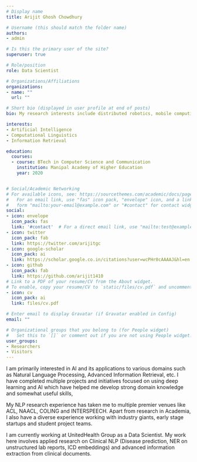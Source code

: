 ```yaml
---
# Display name
title: Arijit Ghosh Chowdhury

# Username (this should match the folder name)
authors:
- admin

# Is this the primary user of the site?
superuser: true

# Role/position
role: Data Scientist

# Organizations/Affiliations
organizations:
- name: ""
  url: ""

# Short bio (displayed in user profile at end of posts)
bio: My research interests include distributed robotics, mobile computing and programmable matter.

interests:
- Artificial Intelligence
- Computational Linguistics
- Information Retrieval

education:
  courses:
  - course: BTech in Computer Science and Communication
    institution: Manipal Academy of Higher Education
    year: 2020


# Social/Academic Networking
# For available icons, see: https://sourcethemes.com/academic/docs/page-builder/#icons
#   For an email link, use "fas" icon pack, "envelope" icon, and a link in the
#   form "mailto:your-email@example.com" or "#contact" for contact widget.
social:
- icon: envelope
  icon_pack: fas
  link: '#contact'  # For a direct email link, use "mailto:test@example.org".
- icon: twitter
  icon_pack: fab
  link: https://twitter.com/arijitgc
- icon: google-scholar
  icon_pack: ai
  link: https://scholar.google.co.in/citations?user=wcPHr0cAAAAJ&hl=en
- icon: github
  icon_pack: fab
  link: https://github.com/arijit1410
# Link to a PDF of your resume/CV from the About widget.
# To enable, copy your resume/CV to `static/files/cv.pdf` and uncomment the lines below.
- icon: cv
  icon_pack: ai
  link: files/cv.pdf

# Enter email to display Gravatar (if Gravatar enabled in Config)
email: ""

# Organizational groups that you belong to (for People widget)
#   Set this to `[]` or comment out if you are not using People widget.
user_groups:
- Researchers
- Visitors
---
```

I am primarily interested in AI and its applications to various domains such as Natural Language Processing, Advanced Information Retrieval, etc. I have completed multiple projects and initiatives focused on using deep learning and AI which have helped me develop strong domain knowledge and somewhat useful skills, 

My NLP research experience has taken me to multiple premier venues like ACL, NAACL, COLING and INTERSPEECH. Apart from research in Academia, I also have a diverse experience working with industry giants, early stage startups and student project teams. 

I am currently working at UnitedHealth Group as a Data Scientist. My work here involves applied research on Clinical NLP (Disease prediction, NER on unstructured lab reports, ICD embeddings) and advanced information extraction from clinical documents.

